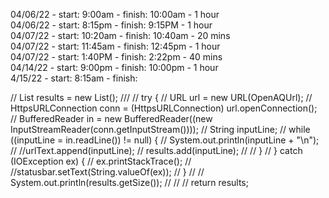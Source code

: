 04/06/22 - start: 9:00am  -  finish: 10:00am - 1  hour <br>
04/06/22 - start: 8:15pm  -  finish: 9:15PM  - 1  hour <br>
04/07/22 - start: 10:20am -  finish: 10:40am - 20 mins <br>
04/07/22 - start: 11:45am -  finish: 12:45pm - 1  hour <br>
04/07/22 - start: 1:40PM  -  finish: 2:22pm  - 40 mins  <br>
04/14/22 - start: 9:00pm  -  finish: 10:00pm - 1 hour <br>
4/15/22  - start: 8:15am  -  finish:



//            List results = new List();
///
//            try {
//                URL url = new URL(OpenAQUrl);
//                HttpsURLConnection conn = (HttpsURLConnection) url.openConnection();
//                BufferedReader in = new BufferedReader((new InputStreamReader(conn.getInputStream())));
//                String inputLine;
//                while ((inputLine = in.readLine()) != null) {
//                    System.out.println(inputLine + "\n");
//                    //urlText.append(inputLine);
//                    results.add(inputLine);
//
//                }
//            } catch (IOException ex) {
//                ex.printStackTrace();
//                //statusbar.setText(String.valueOf(ex));
//            }
//
//            System.out.println(results.getSize());
//
//
//            return results;